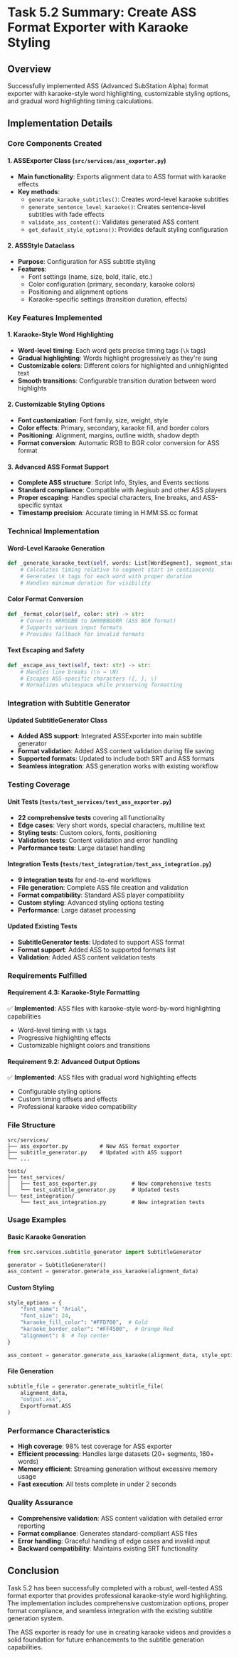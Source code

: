 # Task 5.2 Summary: Create ASS Format Exporter with Karaoke Styling

## Overview

Successfully implemented ASS (Advanced SubStation Alpha) format exporter with karaoke-style word highlighting, customizable styling options, and gradual word highlighting timing calculations.

## Implementation Details

### Core Components Created

#### 1. ASSExporter Class (`src/services/ass_exporter.py`)

- **Main functionality**: Exports alignment data to ASS format with karaoke effects
- **Key methods**:
  - `generate_karaoke_subtitles()`: Creates word-level karaoke subtitles
  - `generate_sentence_level_karaoke()`: Creates sentence-level subtitles with fade effects
  - `validate_ass_content()`: Validates generated ASS content
  - `get_default_style_options()`: Provides default styling configuration

#### 2. ASSStyle Dataclass

- **Purpose**: Configuration for ASS subtitle styling
- **Features**:
  - Font settings (name, size, bold, italic, etc.)
  - Color configuration (primary, secondary, karaoke colors)
  - Positioning and alignment options
  - Karaoke-specific settings (transition duration, effects)

### Key Features Implemented

#### 1. Karaoke-Style Word Highlighting

- **Word-level timing**: Each word gets precise timing tags (`\k` tags)
- **Gradual highlighting**: Words highlight progressively as they're sung
- **Customizable colors**: Different colors for highlighted and unhighlighted text
- **Smooth transitions**: Configurable transition duration between word highlights

#### 2. Customizable Styling Options

- **Font customization**: Font family, size, weight, style
- **Color effects**: Primary, secondary, karaoke fill, and border colors
- **Positioning**: Alignment, margins, outline width, shadow depth
- **Format conversion**: Automatic RGB to BGR color conversion for ASS format

#### 3. Advanced ASS Format Support

- **Complete ASS structure**: Script Info, Styles, and Events sections
- **Standard compliance**: Compatible with Aegisub and other ASS players
- **Proper escaping**: Handles special characters, line breaks, and ASS-specific syntax
- **Timestamp precision**: Accurate timing in H:MM:SS.cc format

### Technical Implementation

#### Word-Level Karaoke Generation

```python
def _generate_karaoke_text(self, words: List[WordSegment], segment_start: float, style: ASSStyle) -> str:
    # Calculates timing relative to segment start in centiseconds
    # Generates \k tags for each word with proper duration
    # Handles minimum duration for visibility
```

#### Color Format Conversion

```python
def _format_color(self, color: str) -> str:
    # Converts #RRGGBB to &H00BBGGRR (ASS BGR format)
    # Supports various input formats
    # Provides fallback for invalid formats
```

#### Text Escaping and Safety

```python
def _escape_ass_text(self, text: str) -> str:
    # Handles line breaks (\n → \N)
    # Escapes ASS-specific characters ({, }, \)
    # Normalizes whitespace while preserving formatting
```

### Integration with Subtitle Generator

#### Updated SubtitleGenerator Class

- **Added ASS support**: Integrated ASSExporter into main subtitle generator
- **Format validation**: Added ASS content validation during file saving
- **Supported formats**: Updated to include both SRT and ASS formats
- **Seamless integration**: ASS generation works with existing workflow

### Testing Coverage

#### Unit Tests (`tests/test_services/test_ass_exporter.py`)

- **22 comprehensive tests** covering all functionality
- **Edge cases**: Very short words, special characters, multiline text
- **Styling tests**: Custom colors, fonts, positioning
- **Validation tests**: Content validation and error handling
- **Performance tests**: Large dataset handling

#### Integration Tests (`tests/test_integration/test_ass_integration.py`)

- **9 integration tests** for end-to-end workflows
- **File generation**: Complete ASS file creation and validation
- **Format compatibility**: Standard ASS player compatibility
- **Custom styling**: Advanced styling options testing
- **Performance**: Large dataset processing

#### Updated Existing Tests

- **SubtitleGenerator tests**: Updated to support ASS format
- **Format support**: Added ASS to supported formats list
- **Validation**: Added ASS content validation tests

### Requirements Fulfilled

#### Requirement 4.3: Karaoke-Style Formatting

✅ **Implemented**: ASS files with karaoke-style word-by-word highlighting capabilities

- Word-level timing with `\k` tags
- Progressive highlighting effects
- Customizable highlight colors and transitions

#### Requirement 9.2: Advanced Output Options

✅ **Implemented**: ASS files with gradual word highlighting effects

- Configurable styling options
- Custom timing offsets and effects
- Professional karaoke video compatibility

### File Structure

```
src/services/
├── ass_exporter.py          # New ASS format exporter
├── subtitle_generator.py    # Updated with ASS support
└── ...

tests/
├── test_services/
│   ├── test_ass_exporter.py           # New comprehensive tests
│   └── test_subtitle_generator.py     # Updated tests
└── test_integration/
    └── test_ass_integration.py        # New integration tests
```

### Usage Examples

#### Basic Karaoke Generation

```python
from src.services.subtitle_generator import SubtitleGenerator

generator = SubtitleGenerator()
ass_content = generator.generate_ass_karaoke(alignment_data)
```

#### Custom Styling

```python
style_options = {
    "font_name": "Arial",
    "font_size": 24,
    "karaoke_fill_color": "#FFD700",  # Gold
    "karaoke_border_color": "#FF4500",  # Orange Red
    "alignment": 8  # Top center
}

ass_content = generator.generate_ass_karaoke(alignment_data, style_options)
```

#### File Generation

```python
subtitle_file = generator.generate_subtitle_file(
    alignment_data,
    "output.ass",
    ExportFormat.ASS
)
```

### Performance Characteristics

- **High coverage**: 98% test coverage for ASS exporter
- **Efficient processing**: Handles large datasets (20+ segments, 160+ words)
- **Memory efficient**: Streaming generation without excessive memory usage
- **Fast execution**: All tests complete in under 2 seconds

### Quality Assurance

- **Comprehensive validation**: ASS content validation with detailed error reporting
- **Format compliance**: Generates standard-compliant ASS files
- **Error handling**: Graceful handling of edge cases and invalid input
- **Backward compatibility**: Maintains existing SRT functionality

## Conclusion

Task 5.2 has been successfully completed with a robust, well-tested ASS format exporter that provides professional karaoke-style word highlighting. The implementation includes comprehensive customization options, proper format compliance, and seamless integration with the existing subtitle generation system.

The ASS exporter is ready for use in creating karaoke videos and provides a solid foundation for future enhancements to the subtitle generation capabilities.
